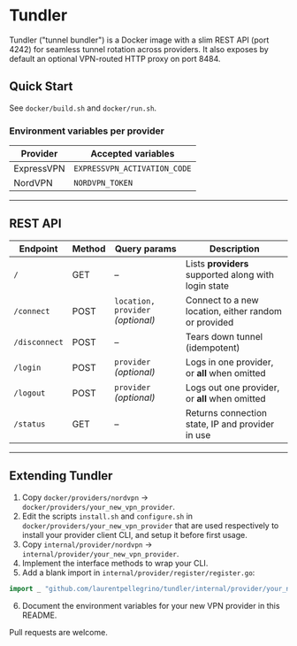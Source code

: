 # Tundler

Tundler ("tunnel bundler") is a Docker image with a slim REST API (port 4242) for seamless tunnel rotation across 
providers. It also exposes by default an optional VPN-routed HTTP proxy on port 8484.

## Quick Start

See `docker/build.sh` and `docker/run.sh`.

### Environment variables per provider

| Provider   | Accepted variables           |
|------------|------------------------------|
| ExpressVPN | `EXPRESSVPN_ACTIVATION_CODE` |
| NordVPN    | `NORDVPN_TOKEN`              |

---

## REST API

| Endpoint      | Method | Query params                      | Description                                         |
|---------------|--------|-----------------------------------|-----------------------------------------------------|
| `/`           | GET    | –                                 | Lists **providers** supported along with login state |
| `/connect`    | POST   | `location, provider` *(optional)* | Connect to a new location, either random or provided |
| `/disconnect` | POST   | –                                 | Tears down tunnel (idempotent)                      |
| `/login`      | POST   | `provider` *(optional)*           | Logs in one provider, or **all** when omitted       |
| `/logout`     | POST   | `provider` *(optional)*           | Logs out one provider, or **all** when omitted      |
| `/status`     | GET    | –                                 | Returns connection state, IP and provider in use    |

---

## Extending Tundler

1. Copy `docker/providers/nordvpn` → `docker/providers/your_new_vpn_provider`.
2. Edit the scripts `install.sh` and `configure.sh` in `docker/providers/your_new_vpn_provider` that are used respectively to install your provider client CLI, and setup it before first usage.
3. Copy `internal/provider/nordvpn` → `internal/provider/your_new_vpn_provider`.
4. Implement the interface methods to wrap your CLI.
5. Add a blank import in `internal/provider/register/register.go`:

```go
import _ "github.com/laurentpellegrino/tundler/internal/provider/your_new_vpn_provider"
```

6. Document the environment variables for your new VPN provider in this README.

Pull requests are welcome.